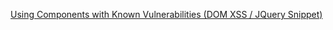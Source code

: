 [ Using Components with Known Vulnerabilities (DOM XSS / JQuery Snippet)](./A9-Using-Components-with-Known-Vulnerabilities-(JQuery))